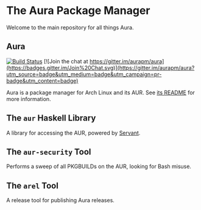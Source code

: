 The Aura Package Manager
========================

Welcome to the main repository for all things Aura.

## Aura

[![Build Status](https://travis-ci.org/aurapm/aura.svg?branch=master)](https://travis-ci.org/aurapm/aura)
[![Join the chat at https://gitter.im/aurapm/aura](https://badges.gitter.im/Join%20Chat.svg)](https://gitter.im/aurapm/aura?utm_source=badge&utm_medium=badge&utm_campaign=pr-badge&utm_content=badge)

Aura is a package manager for Arch Linux and its AUR.
See [its README](/aura/README.md) for more information.

## The `aur` Haskell Library

A library for accessing the AUR, powered by
[Servant](http://haskell-servant.readthedocs.org/en/stable/).

## The `aur-security` Tool

Performs a sweep of all PKGBUILDs on the AUR, looking for Bash misuse.

## The `arel` Tool

A release tool for publishing Aura releases.
